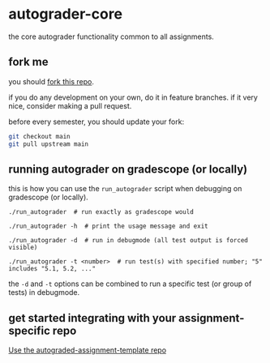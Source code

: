 # autograder-core
the core autograder functionality common to all assignments.

## fork me

you should [fork this repo](https://github.com/philipritchey/autograder-core/fork).

if you do any development on your own, do it in feature branches.  if it very nice, consider making a pull request.

before every semester, you should update your fork:
```bash
git checkout main
git pull upstream main
```

## running autograder on gradescope (or locally)
this is how you can use the `run_autograder` script when debugging on gradescope (or locally).

```
./run_autograder  # run exactly as gradescope would
```

```
./run_autograder -h  # print the usage message and exit
```

```
./run_autograder -d  # run in debugmode (all test output is forced visible)
```

```
./run_autograder -t <number>  # run test(s) with specified number; "5" includes "5.1, 5.2, ..."
```

the `-d` and `-t` options can be combined to run a specific test (or group of tests) in debugmode.

## get started integrating with your assignment-specific repo
[Use the autograded-assignment-template repo](https://github.com/philipritchey/autograded-assignment-template)

